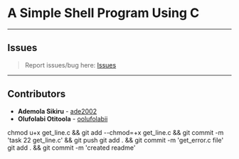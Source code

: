 # A Simple Shell Program Using C

---

## Issues

> Report issues/bug here: [Issues](https://github.com/oolufolabii/simple_shell/issues)

---

## Contributors

+ **Ademola Sikiru** - [ade2002](https://github.com/Ade2002/)
+ **Olufolabi Otitoola** - [oolufolabii](github.com/oolufolabii/)


chmod u+x get_line.c && git add --chmod=+x get_line.c && git commit -m 'task 22 get_line.c' && git push
git add .  && git commit -m 'get_error.c file'
git add . && git commit -m 'created readme'
